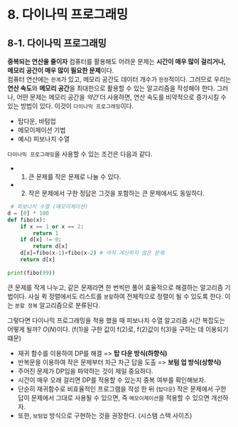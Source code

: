 
# 8. 다이나믹 프로그래밍

## 8-1. 다이나믹 프로그래밍
**중복되는 연산을 줄이자**
컴퓨터를 활용해도 어려운 문제는 **시간이 매우 많이 걸리거나, 메모리 공간이 매우 많이 필요한 문제**이다.  
컴퓨터 연산에는 `한계`가 있고, 메모리 공간도 데이터 개수가 `한정`적이다.
그러므로 우리는 **연산 속도**와 **메모리 공간**을 최대한으로 활용할 수 있는 알고리즘을 작성해야 한다.
그러나, 어떤 문제는 메모리 공간을 *약간* 더 사용하면, 연산 속도를 비약적으로 증가시킬 수 있는 방법이 있다.
이것이 `다이나믹 프로그래밍`이다.
- 탑다운, 바텀업
- 메모이제이션 기법
- 예시) 피보나치 수열

 `다이나믹 프로그래밍`을 사용할 수 있는 조건은 다음과 같다.
 - 1. 큰 문제를 작은 문제로 나눌 수 있다.
 - 2. 작은 문제에서 구한 정답은 그것을 포함하는 큰 문제에서도 동일하다.

```python 
 # 피보나치 수열 (메모이제이션)
d = [0] * 100
def fibo(x):
    if x == 1 or x == 2:
        return 1
    if d[x] != 0:
        return d[x]
    d[x]=fibo(x-1)+fibo(x-2) # 아직 계산하지 않은 문제
    return d[x]
    
print(fibo(99))
```

큰 문제를 작게 나누고, 같은 문제라면 한 번씩만 풀어 효율적으로 해결하는 알고리즘 기법이다.
사실 퀵 정렬에서도 리스트를 `분할`하여 전체적으로 정렬이 될 수 있도록 한다.
이는 `분할 정복` 알고리즘으로 분류된다.

그렇다면 다이나믹 프로그래밍을 적용 했을 때 피보나치 수열 알고리즘 시간 복잡도는 어떻게 될까? $O(N)$이다. (f(1)을 구한 값이 f(2)로, f(2)값이 f(3)을 구하는 데 이용되기 떄문)

- 재귀 함수를 이용하여 DP를 해결 => **탑 다운 방식(하향식)**
- 반복문을 이용하여 작은 문제부터 차근 차근 답을 도출 => **보텀 업 방식(상향식)**
- 주어진 문제가 DP임을 파악하는 것이 제일 중요하다.
- 시간이 매우 오래 걸리면 DP를 적용할 수 있는지 중복 여부를 확인해보자.
- 단순히 재귀함수로 비효율적인 프로그램을 작성 한 뒤 (`탑다운`) 작은 문제에서 구한답이 문제에서 그대로 사용될 수 있으면, 즉 `메모이제이션`을 적용할 수 있으면 개선하자.
- 또한, `보텀업` 방식으로 구현하는 것을 권장한다. (시스탬 스택 사이즈)
